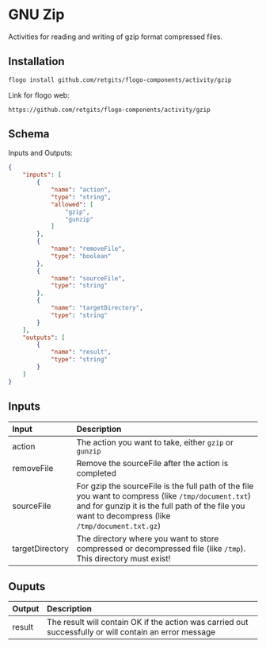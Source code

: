 # GNU Zip

Activities for reading and writing of gzip format compressed files.


## Installation

```bash
flogo install github.com/retgits/flogo-components/activity/gzip
```
Link for flogo web:
```
https://github.com/retgits/flogo-components/activity/gzip
```

## Schema
Inputs and Outputs:

```json
{
    "inputs": [
        {
            "name": "action",
            "type": "string",
            "allowed": [
                "gzip",
                "gunzip"
            ]
        },
        {
            "name": "removeFile",
            "type": "boolean"
        },
        {
            "name": "sourceFile",
            "type": "string"
        },
        {
            "name": "targetDirectory",
            "type": "string"
        }
    ],
    "outputs": [
        {
            "name": "result",
            "type": "string"
        }
    ]
}
```
## Inputs
| Input           | Description    |
|:----------------|:---------------|
| action          | The action you want to take, either `gzip` or `gunzip` |
| removeFile      | Remove the sourceFile after the action is completed |
| sourceFile      | For gzip the sourceFile is the full path of the file you want to compress (like `/tmp/document.txt`) and for gunzip it is the full path of the file you want to decompress (like `/tmp/document.txt.gz`) |
| targetDirectory | The directory where you want to store compressed or decompressed file (like `/tmp`). This directory must exist! |

## Ouputs
| Output    | Description    |
|:----------|:---------------|
| result    | The result will contain OK if the action was carried out successfully or will contain an error message |